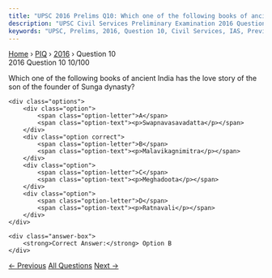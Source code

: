 ```yaml
---
title: "UPSC 2016 Prelims Q10: Which one of the following books of ancient India has the lo..."
description: "UPSC Civil Services Preliminary Examination 2016 Question 10 with options and answer"
keywords: "UPSC, Prelims, 2016, Question 10, Civil Services, IAS, Previous Year Questions"
---
```


<nav class="breadcrumb">
    <a href="../../">Home</a>
    <span>›</span>
    <a href="../">PIQ</a>
    <span>›</span>
    <a href="./">2016</a>
    <span>›</span>
    <span>Question 10</span>
</nav>

<div class="question-header">
    <div class="question-meta">
        <span class="year-badge">2016</span>
        <span class="question-number">Question 10</span>
        <span class="progress">10/100</span>
    </div>
    <div class="progress-bar">
        <div class="progress-fill" style="width: 10.0%"></div>
    </div>
</div>

<div class="question-content">
    <div class="question-text">
        <p>Which one of the following books of ancient India has the love story of the<br />
son of the founder of Sunga dynasty?</p>
    </div>
    
    <div class="options">
        <div class="option">
            <span class="option-letter">A</span>
            <span class="option-text"><p>Swapnavasavadatta</p></span>
        </div>
        <div class="option correct">
            <span class="option-letter">B</span>
            <span class="option-text"><p>Malavikagnimitra</p></span>
        </div>
        <div class="option">
            <span class="option-letter">C</span>
            <span class="option-text"><p>Meghadoota</p></span>
        </div>
        <div class="option">
            <span class="option-letter">D</span>
            <span class="option-text"><p>Ratnavali</p></span>
        </div>
    </div>

    <div class="answer-box">
        <strong>Correct Answer:</strong> Option B
    </div>
</div>

<div class="question-nav">
    <a href="../q009-regarding-the-taxation-system-of-krishna-deva-the/" class="nav-btn prev">← Previous</a>
    <a href="../" class="nav-btn center">All Questions</a>
    <a href="../q011-in-the-context-of-which-of-the-following-do-you-so/" class="nav-btn next">Next →</a>
</div>
